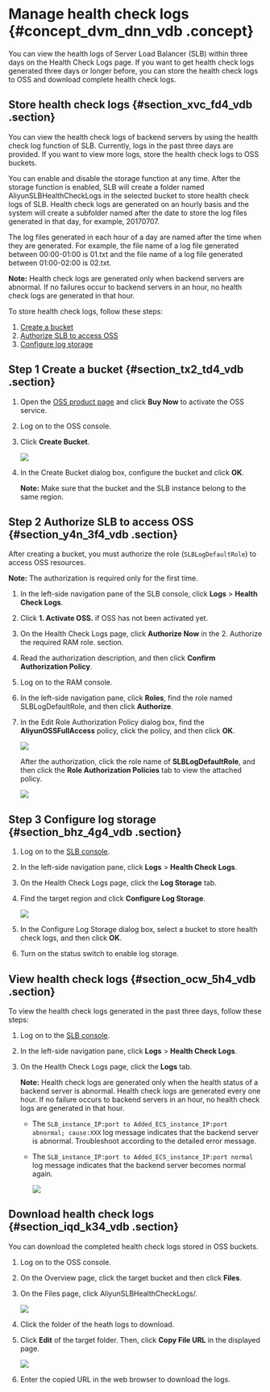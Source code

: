 # Manage health check logs {#concept_dvm_dnn_vdb .concept}

You can view the health logs of Server Load Balancer \(SLB\) within three days on the Health Check Logs page. If you want to get health check logs generated three days or longer before, you can store the health check logs to OSS and download complete health check logs.

## Store health check logs {#section_xvc_fd4_vdb .section}

You can view the health check logs of backend servers by using the health check log function of SLB. Currently, logs in the past three days are provided. If you want to view more logs, store the health check logs to OSS buckets.

You can enable and disable the storage function at any time. After the storage function is enabled, SLB will create a folder named AliyunSLBHealthCheckLogs in the selected bucket to store health check logs of SLB. Health check logs are generated on an hourly basis and the system will create a subfolder named after the date to store the log files generated in that day, for example, 20170707.

The log files generated in each hour of a day are named after the time when they are generated. For example, the file name of a log file generated between 00:00-01:00 is 01.txt and the file name of a log file generated between 01:00-02:00 is 02.txt.

**Note:** Health check logs are generated only when backend servers are abnormal. If no failures occur to backend servers in an hour, no health check logs are generated in that hour.

To store health check logs, follow these steps:

1.  [Create a bucket](#section_tx2_td4_vdb)
2.  [Authorize SLB to access OSS](#section_y4n_3f4_vdb)
3.  [Configure log storage](#section_bhz_4g4_vdb)

## Step 1 Create a bucket {#section_tx2_td4_vdb .section}

1.  Open the [OSS product page](https://www.aliyun.com/product/oss/?spm=5176.doc31884.2.2.P4koVw) and click **Buy Now** to activate the OSS service.
2.  Log on to the OSS console.
3.  Click **Create Bucket**.

    ![](http://static-aliyun-doc.oss-cn-hangzhou.aliyuncs.com/assets/img/4149/15595697582444_en-US.png)

4.  In the Create Bucket dialog box, configure the bucket and click **OK**.

    **Note:** Make sure that the bucket and the SLB instance belong to the same region.


## Step 2 Authorize SLB to access OSS {#section_y4n_3f4_vdb .section}

After creating a bucket, you must authorize the role \(`SLBLogDefaultRole`\) to access OSS resources.

**Note:** The authorization is required only for the first time.

1.  In the left-side navigation pane of the SLB console, click **Logs** \> **Health Check Logs**.
2.  Click **1. Activate OSS.** if OSS has not been activated yet.
3.  On the Health Check Logs page, click **Authorize Now** in the 2. Authorize the required RAM role. section.
4.  Read the authorization description, and then click **Confirm Authorization Policy**.
5.  Log on to the RAM console.
6.  In the left-side navigation pane, click **Roles**, find the role named SLBLogDefaultRole, and then click **Authorize**.
7.  In the Edit Role Authorization Policy dialog box, find the **AliyunOSSFullAccess** policy, click the policy, and then click **OK**.

    ![](http://static-aliyun-doc.oss-cn-hangzhou.aliyuncs.com/assets/img/4149/15595697582449_en-US.png)

    After the authorization, click the role name of **SLBLogDefaultRole**, and then click the **Role Authorization Policies** tab to view the attached policy.

    ![](http://static-aliyun-doc.oss-cn-hangzhou.aliyuncs.com/assets/img/4149/15595697582450_en-US.png)


## Step 3 Configure log storage {#section_bhz_4g4_vdb .section}

1.  Log on to the [SLB console](https://slb.console.aliyun.com/slb).
2.  In the left-side navigation pane, click **Logs** \> **Health Check Logs**.
3.  On the Health Check Logs page, click the **Log Storage** tab.
4.  Find the target region and click **Configure Log Storage**.

    ![](http://static-aliyun-doc.oss-cn-hangzhou.aliyuncs.com/assets/img/15683/15595697597333_en-US.png)

5.  In the Configure Log Storage dialog box, select a bucket to store health check logs, and then click **OK**.
6.  Turn on the status switch to enable log storage.

## View health check logs {#section_ocw_5h4_vdb .section}

To view the health check logs generated in the past three days, follow these steps:

1.  Log on to the [SLB console](https://slb.console.aliyun.com/slb).
2.  In the left-side navigation pane, click **Logs** \> **Health Check Logs**.
3.  On the Health Check Logs page, click the **Logs** tab.

    **Note:** Health check logs are generated only when the health status of a backend server is abnormal. Health check logs are generated every one hour. If no failure occurs to backend servers in an hour, no health check logs are generated in that hour.

    -   The `SLB_instance_IP:port to Added_ECS_instance_IP:port abnormal; cause:XXX` log message indicates that the backend server is abnormal. Troubleshoot according to the detailed error message.
    -   The `SLB_instance_IP:port to Added_ECS_instance_IP:port normal` log message indicates that the backend server becomes normal again.

        ![](http://static-aliyun-doc.oss-cn-hangzhou.aliyuncs.com/assets/img/15683/15595697597334_en-US.png)


## Download health check logs {#section_iqd_k34_vdb .section}

You can download the completed health check logs stored in OSS buckets.

1.  Log on to the OSS console.
2.  On the Overview page, click the target bucket and then click **Files**.
3.  On the Files page, click AliyunSLBHealthCheckLogs/.

    ![](http://static-aliyun-doc.oss-cn-hangzhou.aliyuncs.com/assets/img/4149/15595697592459_en-US.png)

4.  Click the folder of the heath logs to download.
5.  Click **Edit** of the target folder. Then, click **Copy File URL** in the displayed page.

    ![](http://static-aliyun-doc.oss-cn-hangzhou.aliyuncs.com/assets/img/4149/15595697592460_en-US.png)

6.  Enter the copied URL in the web browser to download the logs.

